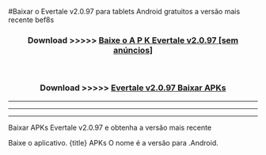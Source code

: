 #Baixar o Evertale v2.0.97  para tablets Android gratuitos a versão mais recente bef8s


<div align="center">
<h3>Download >>>>> <a href="https://pt-web.web.app/?pt= Evertale v2.0.97">Baixe o A P K Evertale v2.0.97 [sem anúncios]</a></h3><br>

<h3>Download >>>>> <a href="https://pt-web.web.app/?pt= Evertale v2.0.97">Evertale v2.0.97 Baixar APKs</a></h3>
</div>

----------------------------------------------------------

----------------------------------------------------------

----------------------------------------------------------

Baixar APKs Evertale v2.0.97 e obtenha a versão mais recente

Baixe o aplicativo. {title} APKs O nome é a versão para .Android.



